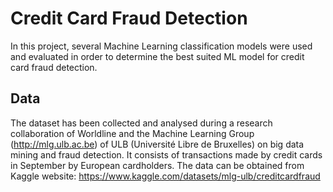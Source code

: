 # Credit Card Fraud Detection
In this project, several Machine Learning classification models were used and evaluated in order to determine the best suited ML model for credit card fraud detection.

## Data
The dataset has been collected and analysed during a research collaboration of Worldline and the Machine Learning Group (http://mlg.ulb.ac.be) of ULB (Université Libre de Bruxelles) on big data mining and fraud detection. It consists of transactions made by credit cards in September by European cardholders. 
The data can be obtained from Kaggle website: https://www.kaggle.com/datasets/mlg-ulb/creditcardfraud
